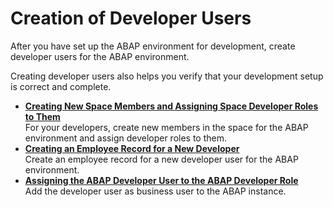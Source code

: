 <!-- loiof87151e385ba428cb7d12d0085060ebc -->

# Creation of Developer Users

After you have set up the ABAP environment for development, create developer users for the ABAP environment.

Creating developer users also helps you verify that your development setup is correct and complete.

-   **[Creating New Space Members and Assigning Space Developer Roles to Them](Creating_New_Space_Members_and_Assigning_Space_Developer_Roles_to_Them_967fc4e.md "For your developers, create new members in the space for the ABAP environment and assign developer roles to them.")**  
For your developers, create new members in the space for the ABAP environment and assign developer roles to them.
-   **[Creating an Employee Record for a New Developer](Creating_an_Employee_Record_for_a_New_Developer_a66fdc5.md "Create an employee record for a new developer user for the ABAP environment.")**  
Create an employee record for a new developer user for the ABAP environment.
-   **[Assigning the ABAP Developer User to the ABAP Developer Role](Assigning_the_ABAP_Developer_User_to_the_ABAP_Developer_Role_13b2cfb.md "Add the developer user as business user to the ABAP instance.")**  
Add the developer user as business user to the ABAP instance.

